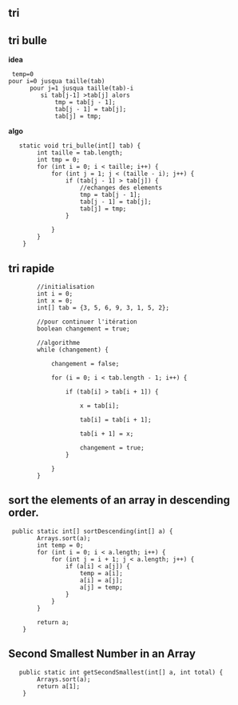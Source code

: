## tri

## tri bulle
 **idea**

     temp=0
    pour i=0 jusqua taille(tab)
          pour j=1 jusqua taille(tab)-i
             si tab[j-1] >tab[j] alors
                 tmp = tab[j - 1];  
                 tab[j - 1] = tab[j];  
                 tab[j] = tmp;

**algo**   
 

       static void tri_bulle(int[] tab) {
            int taille = tab.length;
            int tmp = 0;
            for (int i = 0; i < taille; i++) {
                for (int j = 1; j < (taille - i); j++) {
                    if (tab[j - 1] > tab[j]) {
                        //echanges des elements
                        tmp = tab[j - 1];
                        tab[j - 1] = tab[j];
                        tab[j] = tmp;
                    }
    
                }
            }
        }


## tri rapide


            //initialisation
            int i = 0;
            int x = 0;
            int[] tab = {3, 5, 6, 9, 3, 1, 5, 2};
           
            //pour continuer l'itération
            boolean changement = true;
    
            //algorithme
            while (changement) {
    
                changement = false;
    
                for (i = 0; i < tab.length - 1; i++) {
    
                    if (tab[i] > tab[i + 1]) {
                        
                        x = tab[i];
                        
                        tab[i] = tab[i + 1];
                        
                        tab[i + 1] = x;
                        
                        changement = true;
                    }
    
                }
            }
    

## sort the elements of an array in descending order.

     public static int[] sortDescending(int[] a) {
            Arrays.sort(a);
            int temp = 0;
            for (int i = 0; i < a.length; i++) {
                for (int j = i + 1; j < a.length; j++) {
                    if (a[i] < a[j]) {
                        temp = a[i];
                        a[i] = a[j];
                        a[j] = temp;
                    }
                }
            }
    
            return a;
        }



## Second Smallest Number in an Array

       public static int getSecondSmallest(int[] a, int total) {
            Arrays.sort(a);
            return a[1];
        } 

